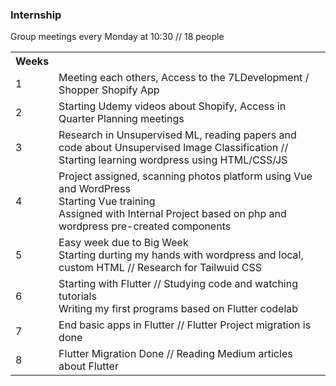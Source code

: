 ### Internship

Group meetings every Monday at 10:30 // 18 people

<!-- ## Weeks                      
1             Meeting each others, Access to the 7LDevelopment / Shopper Shopify App </br>
2             Starting Udemy videos about Shopify, Access in Quarter Planning meetings </br>
3             Research in Unsupervised ML, reading papers and code about Unsupervised Image Classification // 
              Starting learning wordpress using HTML/CSS/JS -->
<table>
  <tr>
    <th>Weeks</th>
    <th> </th>
    
  </tr>
    <tr>
      <td> 1 </td>
      <td>Meeting each others, Access to the 7LDevelopment / Shopper Shopify App</td>
  </tr>
   <tr>
      <td> 2 </td>
      <td>Starting Udemy videos about Shopify, Access in Quarter Planning meetings</td>
  </tr>
  <tr>
      <td> 3 </td>
      <td>Research in Unsupervised ML, reading papers and code about Unsupervised Image Classification // </br>
             Starting learning wordpress using HTML/CSS/JS</td>
  </tr>
   <tr>
      <td> 4 </td>
      <td>Project assigned, scanning photos platform using Vue and WordPress </br>
          Starting Vue training </br>
          Assigned with Internal Project based on php and wordpress pre-created components </td>
  </tr>
  
  <tr>
      <td> 5 </td>
      <td> Easy week due to Big Week </br>
      Starting durting my hands with wordpress and local, custom HTML // Research for Tailwuid CSS </td>
  </tr>
  
  <tr>
      <td> 6 </td>
      <td>Starting with Flutter // Studying code and watching tutorials </br>
      Writing my first programs based on Flutter codelab </td>
  </tr>
  
  <tr>
      <td> 7 </td>
      <td> End basic apps in Flutter // Flutter Project migration is done </td>
  </tr>
  
  <tr>
      <td> 8 </td>
      <td> Flutter Migration Done // Reading Medium articles about Flutter </td>
  </tr>

